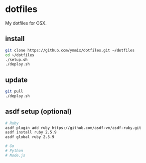 # dotfiles

My dotfiles for OSX.

## install

```sh
git clone https://github.com/ymm1x/dotfiles.git ~/dotfiles
cd ~/dotfiles
./setup.sh
./deploy.sh
```

## update

```sh
git pull
./deploy.sh
```

## asdf setup (optional)

```sh
# Ruby
asdf plugin add ruby https://github.com/asdf-vm/asdf-ruby.git
asdf install ruby 2.5.9
asdf global ruby 2.5.9

# Go
# Python
# Node.js
```
